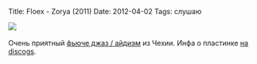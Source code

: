 Title: Floex - Zorya (2011)
Date: 2012-04-02
Tags: слушаю

<div class="text"><img src="http://dl.dropbox.com/u/140528/site/floex-zorya.jpg" /><br /><br />
Очень приятный <a href="http://floex.cz/">фьюче джаз / айдиэм</a> из Чехии. Инфа о пластинке <a href="http://www.discogs.com/Floex-Zorya/release/3128109">на discogs</a>.</div>